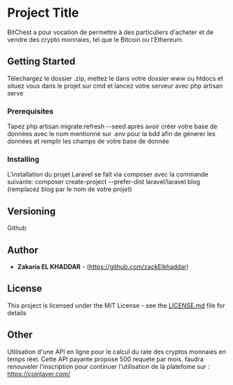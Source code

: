 # Project Title

BitChest a pour vocation de permettre à des particuliers d'acheter et de vendre des crypto monnaies, tel que le Bitcoin ou l'Ethereum.

## Getting Started

Télechargez le dossier .zip, mettez le dans votre dossier www ou htdocs et situez vous dans le projet sur cmd et lancez votre serveur avec php artisan serve

### Prerequisites

Tapez php artisan migrate:refresh --seed après avoir créer votre base de données avec le nom mentionné sur .env pour la bdd afin de génerer les données et remplir les champs de votre base de donnée

### Installing

L'installation du projet Laravel se fait via composer avec la commande suivante: composer create-project --prefer-dist laravel/laravel blog (remplacez blog par le nom de votre projet)

## Versioning
Github

## Author

* **Zakaria EL KHADDAR** - (https://github.com/zackElkhaddar)


## License

This project is licensed under the MIT License - see the [LICENSE.md](LICENSE.md) file for details

## Other
 
Utilisation d'une API en ligne pour le calcul du rate des cryptos monnaies en temps réel.
Cette API payante propose 500 requete par mois. faudra renouveler l'inscription pour continuer l'utilisation de la platefome sur : 
https://coinlayer.com/
